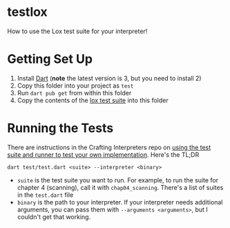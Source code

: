 # testlox

How to use the Lox test suite for your interpreter!

# Getting Set Up

1. Install [Dart](https://dart.dev/get-dart) (**note** the latest version is 3, but you need to install 2)
2. Copy this folder into your project as `test`
3. Run `dart pub get` from within this folder
4. Copy the contents of the [lox test suite](https://github.com/munificent/craftinginterpreters/tree/master/test) into this folder

# Running the Tests

There are instructions in the Crafting Interpreters repo on [using the test suite and runner to test your own implementation](https://github.com/munificent/craftinginterpreters#testing-your-implementation). Here's the TL;DR

```
dart test/test.dart <suite> --interpreter <binary>
```

- `suite` is the test suite you want to run. For example, to run the suite for chapter 4 (scanning), call it with `chap04_scanning`. There's a list of suites in the `test.dart` file
- `binary` is the path to your interpreter. If your interpreter needs additional arguments, you can pass them with `--arguments <arguments>`, but I couldn't get that working.

